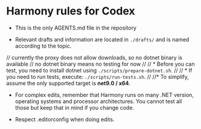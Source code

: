 # Harmony rules for Codex

* This is the only AGENTS.md file in the repository

* Relevant drafts and information are located in `./drafts/` and is named according to the topic.

// currently the proxy does not allow downloads, so no dotnet binary is available
// no dotnet binary means no testing for now
//
// * Before you can test, you need to install dotnet using `./scripts/prepare-dotnet.sh`.
//
// * If you need to run tests, execute: `./scripts/run-tests.sh`.
//
//* To simplify, assume the only supported target is **net9.0 / x64**.

* For complex edits, remember that Harmony runs on many .NET version, operating systems 
  and processor architectures. You cannot test all those but keep that in mind if you 
  change code.

* Respect .editorconfig when doing edits.